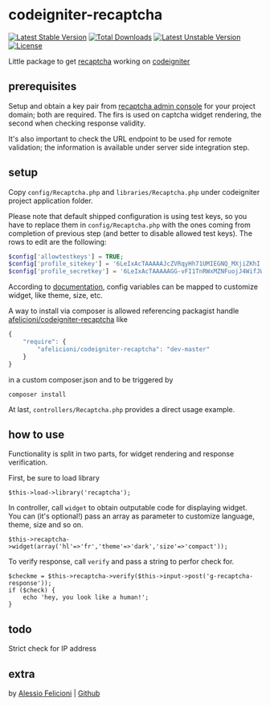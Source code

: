 # codeigniter-recaptcha

[![Latest Stable Version](https://poser.pugx.org/afelicioni/codeigniter-recaptcha/v/stable)](https://packagist.org/packages/afelicioni/codeigniter-recaptcha) [![Total Downloads](https://poser.pugx.org/afelicioni/codeigniter-recaptcha/downloads)](https://packagist.org/packages/afelicioni/codeigniter-recaptcha) [![Latest Unstable Version](https://poser.pugx.org/afelicioni/codeigniter-recaptcha/v/unstable)](https://packagist.org/packages/afelicioni/codeigniter-recaptcha) [![License](https://poser.pugx.org/afelicioni/codeigniter-recaptcha/license)](https://packagist.org/packages/afelicioni/codeigniter-recaptcha)

Little package to get [recaptcha][5] working on [codeigniter][1]

## prerequisites

Setup and obtain a key pair from [recaptcha admin console][6] for your project domain; both are required. The firs is used on captcha widget rendering, the second when checking response validity.

It's also important to check the URL endpoint to be used for remote validation; the information is available under server side integration step.

## setup

Copy `config/Recaptcha.php` and `libraries/Recaptcha.php` under codeigniter project application folder.

Please note that default shipped configuration is using test keys, so you have to replace them in `config/Recaptcha.php` with the ones coming from completion of previous step (and better to disable allowed test keys). The rows to edit are the following:
```php
$config['allowtestkeys'] = TRUE;
$config['profile_sitekey'] = '6LeIxAcTAAAAAJcZVRqyHh71UMIEGNQ_MXjiZKhI';
$config['profile_secretkey'] = '6LeIxAcTAAAAAGG-vFI1TnRWxMZNFuojJ4WifJWe';
```

According to [documentation][3], config variables can be mapped to customize widget, like theme, size, etc.

A way to install via composer is allowed referencing packagist handle [afelicioni/codeigniter-recaptcha][7] like
```javascript
{
	"require": {
		"afelicioni/codeigniter-recaptcha": "dev-master"
	}
}
```
in a custom composer.json and to be triggered by
```
composer install
```

At last, `controllers/Recaptcha.php` provides a direct usage example.

## how to use

Functionality is split in two parts, for widget rendering and response verification.

First, be sure to load library
```
$this->load->library('recaptcha');
```

In controller, call `widget` to obtain outputable code for displaying widget. You can (it's optional!) pass an array as parameter to customize language, theme, size and so on.
```
$this->recaptcha->widget(array('hl'=>'fr','theme'=>'dark','size'=>'compact'));
```

To verify response, call `verify` and pass a string to perfor check for.
```
$checkme = $this->recaptcha->verify($this->input->post('g-recaptcha-response'));
if ($check) {
	echo 'hey, you look like a human!';
}
```
## todo

Strict check for IP address

## extra

by [Alessio Felicioni](http://www.alessiofelicioni.it/) | [Github](https://github.com/afelicioni)

[1]: http://www.codeigniter.com/
[2]: https://developers.google.com/recaptcha/
[3]: https://developers.google.com/recaptcha/docs/display
[4]: https://developers.google.com/recaptcha/docs/verify
[5]: https://developers.google.com/recaptcha/intro
[6]: https://www.google.com/recaptcha/admin
[7]: https://packagist.org/packages/afelicioni/codeigniter-recaptcha

